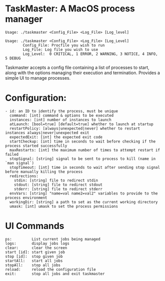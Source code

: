 # TaskMaster: A MacOS process manager
`Usage: ./taskmaster <Config_File> <Log_File> [Log_level]`
```
Usage: ./taskmaster <Config_File> <Log_File> [Log_Level]
        Config_File: Procfile you wish to run
        Log_File: Log file you wish to use
        Log_Level:  0 CRITICAL, 1 ERROR, 2 WARNING, 3 NOTICE, 4 INFO, 5 DEBUG
```

Taskmaster accepts a config file containing a list of processes to start, along with the options managing their execution and termination. Provides a simple UI to manage processes.

# Configuration:

```
- id: an ID to identify the process, must be unique
  command: [int] command & options to be executed
  instances: [int] number of instances to launch
  atLaunch: [bool=true] [default=true] whether to launch at startup
  restartPolicy: [always|unexpected|never] whether to restart instances always|never|unexpected exit
  expectedExit: [int] the expected exit code
  startCheckup: [int] time in seconds to wait before checking if the process started successfully
  maxRestarts: [int] the maximum number of times to attempt restart if failed
  stopSignal: [string] signal to be sent to process to kill (name in `man signal`)
  stopTimeout: [int] time in seconds to wait after sending stop signal before manually killing the process
  redirections:
    stdin: [string] file to redirect stdin
    stdout: [string] file to redirect stdout
    stderr: [string] file to redirect stderr
  envVars: [string] "name=val name2=val2" variables to provide to the process environment
  workingDir: [string] a path to set as the current working directory
  umask: [int] umask to set the process permissions
```

# UI Commands

```
ps:         List current jobs being managed
logs:       display jobs logs
clear:      clear the screen
start [id]: start given job
stop [id]:  stop given job
startAll:   start all jobs
stopAll:    stop all jobs
reload:     reload the configuration file
exit:       stop all jobs and exit taskmaster
```